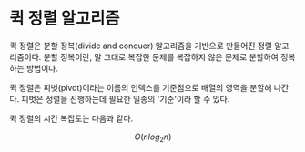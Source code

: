 # 퀵 정렬 알고리즘
퀵 정렬은 분할 정복(divide and conquer) 알고리즘을 기반으로 만들어진 정렬 알고리즘이다. 분할 정복이란, 말 그대로 복잡한 문제를 복잡하지 않은 문제로 분할하여 정복하는 방법이다.

퀵 정렬은 피벗(pivot)이라는 이름의 인덱스를 기준점으로 배열의 영역을 분할해 나간다. 피벗은 정렬을 진행하는데 필요한 일종의 '기준'이라 할 수 있다.

퀵 정렬의 시간 복잡도는 다음과 같다.

$$ O\left ( nlog_{2}n \right ) $$